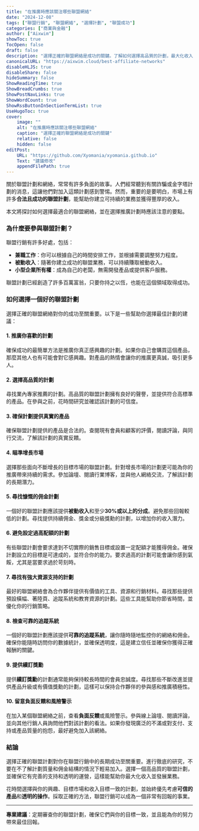 ```yaml
---
title: "在推廣時應該關注哪些聯盟網絡"
date: "2024-12-08"
tags: ["聯盟行銷", "聯盟網絡", "選擇計劃", "聯盟成功"]
categories: ["商業與金融"]
author: ["Aixwim"]
showToc: true
TocOpen: false
draft: false
description: "選擇正確的聯盟網絡是成功的關鍵。了解如何選擇高品質的計劃，最大化收入，並避免詐騙。"
canonicalURL: "https://aixwim.cloud/best-affiliate-networks"
disableHLJS: true
disableShare: false
hideSummary: false
ShowReadingTime: true
ShowBreadCrumbs: true
ShowPostNavLinks: true
ShowWordCount: true
ShowRssButtonInSectionTermList: true
UseHugoToc: true
cover:
    image: "" 
    alt: "在推廣時應該關注哪些聯盟網絡"
    caption: "選擇正確的聯盟網絡是成功的關鍵"
    relative: false
    hidden: false
editPost:
    URL: "https://github.com/Xyomania/xyomania.github.io"
    Text: "建議修改"
    appendFilePath: true
---
```


關於聯盟計劃和網絡，常常有許多負面的故事。人們經常聽到有關詐騙或金字塔計劃的消息，這讓他們對加入這類計劃感到警惕。然而，重要的是要明白，市場上有許多**合法且成功的聯盟計劃**，能幫助你建立可持續的業務並獲得豐厚的收入。

本文將探討如何選擇最適合的聯盟網絡，並在選擇推廣計劃時應該注意的要點。

### 為什麼要參與聯盟計劃？

聯盟行銷有許多好處，包括：

- **兼職工作**：你可以根據自己的時間安排工作，並根據需要調整努力程度。
- **被動收入**：隨著你建立成功的聯盟業務，可以持續賺取被動收入。
- **小型企業所有權**：成為自己的老闆，無需開發產品或提供客戶服務。

聯盟計劃已經創造了許多百萬富翁，只要你持之以恆，也能在這個領域取得成功。

### 如何選擇一個好的聯盟計劃

選擇正確的聯盟網絡對你的成功至關重要。以下是一些幫助你選擇最佳計劃的建議：

#### 1. **推廣你喜歡的計劃**

確保成功的最簡單方法是推廣你真正感興趣的計劃。如果你自己會購買這個產品，那麼其他人也有可能會對它感興趣。對產品的熱情會讓你的推廣更真誠，吸引更多人。

#### 2. **選擇高品質的計劃**

尋找業內專家推薦的計劃。高品質的聯盟計劃擁有良好的聲譽，並提供符合高標準的產品。在參與之前，花時間研究並確認該計劃的可信度。

#### 3. **確保計劃提供真實的產品**

確保聯盟計劃提供的產品是合法的。查閱現有會員和顧客的評價，閱讀評論，與同行交流，了解該計劃的真實反饋。

#### 4. **瞄準增長市場**

選擇那些面向不斷增長的目標市場的聯盟計劃。針對增長市場的計劃更可能為你的推廣帶來持續的需求。參加論壇、閱讀行業博客，並與他人網絡交流，了解該計劃的長期潛力。

#### 5. **尋找慷慨的佣金計劃**

一個好的聯盟計劃應該提供**被動收入**和至少**30%或以上的分成**。避免那些回報較低的計劃。尋找提供持續佣金、獎金或分級獎勳的計劃，以增加你的收入潛力。

#### 6. **避免設定過高配額的計劃**

有些聯盟計劃會要求達到不切實際的銷售目標或設置一定配額才能獲得佣金。確保計劃設立的目標是可達成的，並符合你的能力。要求過高的計劃可能會讓你感到氣餒，尤其是當要求過於苛刻時。

#### 7. **尋找有強大資源支持的計劃**

最好的聯盟網絡會為合作夥伴提供有價值的工具、資源和行銷材料。尋找那些提供預設橫幅、著陸頁、追蹤系統和教育資源的計劃。這些工具能幫助你節省時間，並優化你的行銷策略。

#### 8. **檢查可靠的追蹤系統**

一個好的聯盟計劃應該提供**可靠的追蹤系統**，讓你隨時隨地監控你的網絡和佣金。確保你能隨時訪問你的數據統計，並確保透明度，這是建立信任並確保你獲得正確報酬的關鍵。

#### 9. **提供續訂獎勳**

提供**續訂獎勳**的計劃通常能夠保持較長時間的會員忠誠度。尋找那些不斷改進並提供產品升級或有價值獎勳的計劃，這樣可以保持合作夥伴的參與感和推廣積極性。

#### 10. **留意負面反饋和風險警示**

在加入某個聯盟網絡之前，查看**負面反饋**或風險警示。參與線上論壇、閱讀評論，並向其他行銷人員詢問他們對該計劃的看法。如果你發現廣泛的不滿或對支付、支持或產品質量的抱怨，最好避免加入該網絡。

### 結論

選擇正確的聯盟計劃對你在聯盟行銷中的長期成功至關重要。進行徹底的研究，不要在不了解計劃質量和佣金結構的情況下輕易加入。選擇一個高品質的聯盟計劃，並確保它有完善的支持和透明的運營，這樣能幫助你最大化收入並發展業務。

花時間選擇與你的興趣、目標市場和收入目標一致的計劃，並始終優先考慮**可信的產品**和**透明的操作**。採取正確的方法，聯盟行銷可以成為一個非常有回報的事業。

---

**專業建議**：定期審查你的聯盟計劃，確保它們與你的目標一致，並且能為你的努力帶來最佳回報。
